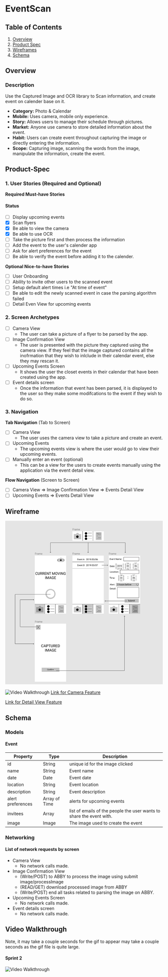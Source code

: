 # EventScan

## Table of Contents
1. [Overview](#Overview)
1. [Product Spec](#Product-Spec)
1. [Wireframes](#Wireframes)
1. [Schema](#Schema)


## Overview
### Description
Use the Captured Image and OCR library to Scan information, and create event on calender base on it.
   - **Category:** Photo & Calendar
   - **Mobile:** Uses camera, mobile only experience.
   - **Story:** Allows users to manage their schedule through pictures.
   - **Market:** Anyone use camera to store detailed information about the event. 
   - **Habit:** Users can create event throughout capturing the image or directly entering the information.
   - **Scope:** Capturing image, scanning the words from the image, manipulate the information, create the event. 
   
## Product-Spec
### 1. User Stories (Required and Optional)

**Required Must-have Stories**
#### Status

- [ ] Display upcoming events    
- [X] Scan flyers
- [X] Be able to view the camera
- [X] Be able to use OCR
- [ ] Take the picture first and then process the information 
- [ ] Add the event to the user's calender app
- [ ] Ask for alert preferences for the event
- [ ] Be able to verify the event before adding it to the calender.

**Optional Nice-to-have Stories**

- [ ] User Onboarding 
- [ ] Ability to invite other users to the scanned event
- [ ] Setup default alert times  i.e "At time of event" 
- [ ] Be able to edit the newly scanned event in case the parsing algorithm failed
- [ ] Detail Even View for upcoming events

### 2. Screen Archetypes

- [ ] Camera View 
 	- The user can take a picture of a flyer to be parsed by the app.
- [ ] Image Confirmation View
 	- The user is presented with the picture they captured using the camera view. If they feel that the image captured contains all the inofrmation that they wish to inlclude in their calendar event, else they may rescan it.
- [ ] Upcoming Events Screen
 	- It shows the user the closet events in their calendar that have been created using the app.
- [ ] Event details screen
     - Once the information that event has been parsed, it is displayed to the user so they make some modifcations to the event if they wish to do so.

### 3. Navigation

**Tab Navigation** (Tab to Screen)

 - [ ] Camera View 
 	- The user uses the camera view to take a picture and create an event.
 - [ ] Upcoming Events
 	- The upcoming events view is where the user would go to view their upcoming events.
 - [ ] Manually enter an event (optional)
 	-  This can be a view for the users to create events manually using the application via the event detail view.

**Flow Navigation** (Screen to Screen)

- [ ] Camera View
     => Image Confirmation View
     => Events Detail View
- [ ] Upcoming Events
     => Events Detail View

## Wireframe
<img src='prototype.jpeg' title='Wireframe'><br>

<img src='https://github.com/eventscan/eventscan/files/3052132/IMG_3567.jpeg.MOV.zip' title='Camera Video Walkthrough' width='' alt='Video Walkthrough' />
<a href="https://github.com/eventscan/eventscan/files/3052156/Camera.Feature.GIF.MP4.zip"> Link for Camera Feature </a>

<a href="https://github.com/eventscan/eventscan/blob/master/DetailViewFrontEnd.MP4"> Link for Detail View Feature </a>




## Schema 
### Models
#### Event

   | Property          | Type          | Description                              |
   | ----------------- | ------------- | -----------------------------------------|
   | id                | String        | unique id for the image clicked          |
   | name              | String        | Event name                               |
   | date              | Date          | Event date                               |
   | location          | String        | Event location                           |
   | description       | String        | Event description                        |
   | alert preferences | Array of Time | alerts for upcoming events               |
   | invitees          | Array<String> | list of emails of the people the user wants to share the event with.|
   | image             | Image         | The image used to create the event       |

### Networking
#### List of network requests by screen

 * Camera View 
 	- No network calls made.
 * Image Confirmation View
 	- (Write/POST) to ABBY to process the image using submit image/processImage
 	- (READ/GET) download processed image from ABBY
 	- (Write/POST) end all tasks related to parsing the image on ABBY.
 * Upcoming Events Screen
 	- No network calls made.
 * Event details screen
    - No network calls made.

    
## Video Walkthrough

Note, it may take a couple seconds for the gif to appear may take a couple seconds as the gif file is quite large.

#### Sprint 2

<img src='./gifs/Sprint2.gif' title='Video Walkthrough' width='' alt='Video Walkthrough' />